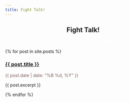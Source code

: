 ```yaml
---
title: Fight Talk!
---
```

<center>
    <h2>Fight Talk! </h2>
    <p><font color="#FFFFFF">Trauma Dumping and Half-Assed Analysis</font></p>
</center>

{% for post in site.posts %}
<div class="blog-post">
    <h3><a href="{{ post.url }}">{{ post.title }}</a></h3>
    <p><font color="#825b5b">{{ post.date | date: "%B %d, %Y" }}</font></p>
    <p>{{ post.excerpt }}</p>
</div>
{% endfor %}
